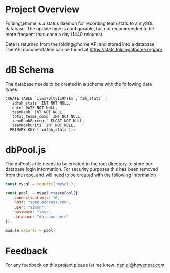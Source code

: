 # Project Overview
Folding@home is a status daemon for recording team stats to a mySQL database.  The update 
time is configurable, but not recommended to be more frequent than once a day (1440 minutes)

Data is returned from the folding@home API and stored into a database.  The API
documentation can be found at https://stats.foldingathome.org/api

# dB Schema
The database needs to be created in a schema with the following data types
```
CREATE TABLE `ilwm70lty119hzkm`.`fah_stats` (
  `idfah_stats` INT NOT NULL,
  `date` DATE NOT NULL,
  `teamRank` INT NOT NULL,
  `total_teams_comp` INT NOT NULL,
  `teamRankPercent` FLOAT NOT NULL,
  `teamWorkUnits` INT NOT NULL,
  PRIMARY KEY (`idfah_stats`));
```

# dbPool.js
The dbPool.js file needs to be created in the root directory to store our database 
login information.  For security purposes this has been removed from the repo, 
and will need to be created with the following information

```javascript
const mysql = require('mysql');

const pool  = mysql.createPool({
    connectionLimit: 10,
	host: "some.address.com",
	user: "simon",
	password: "says",
	database: "db_name_here"
});

module.exports = pool;
```

# Feedback
For any feedback on this project please let me know: daniel@howeneat.com